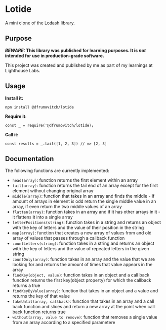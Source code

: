 # Lotide

A mini clone of the [Lodash](https://lodash.com) library.

## Purpose

**_BEWARE:_ This library was published for learning purposes. It is _not_ intended for use in production-grade software.**

This project was created and published by me as part of my learnings at Lighthouse Labs. 

## Usage

**Install it:**

`npm install @dfrumovitch/lotide`

**Require it:**

`const _ = require('@dfrumovitch/lotide);`

**Call it:**

`const results = _.tail([1, 2, 3]) // => [2, 3]`

## Documentation

The following functions are currently implemented:

* `head(array)`: function returns the first element within an array
* `tail(array)`: function returns the tail end of an array except for the first element without changing original array
* `middle(array)`: function that takes in an array and finds the middle - if amount of arrays in element is odd return the single middle value in an array, if even return the two middle values of an array
* `flatten(array)`: function takes in an array and if it has other arrays in it - it flattens it into a single array
* `letterPositions(string)`: function takes in a string and returns an object with the key of letters and the value of their position in the string
* `map(array)`: function that creates a new array of values from and old array of values that passes through a callback function
* `countLetters(string)`: function takes in a string and returns an object with the key of letters and the value of repeated letters in the given string
* `countOnly(array)`: function takes in an array and the value that we are looking for and returns the amount of times that value appears in the array
* `findKey(object, value)`: function takes in an object and a call back function returns the first key(object property) for which the callback returns a true
* `findKeyByValue(array)`: function that takes in an object and a value and returns the key of that value
* `takeUntil(array, callback)`: function that takes in an array and a call back function and slices and return a new array at the point when call back function returns true
* `without(array, value to remove)`: function that removes a single value from an array according to a specified parametere